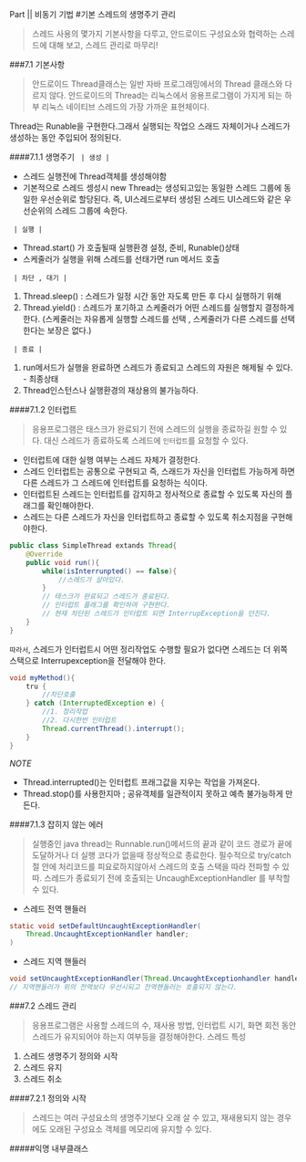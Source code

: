 Part || 비동기 기법
#기본 스레드의 생명주기 관리
> 스레드 사용의 몇가지 기본사항을 다루고, 안드로이드 구성요소와 협력하는 스레드에 대해 보고, 스레드 관리로 마무리!

###7.1 기본사항
> 안드로이드 Thread클래스는 일반 자바 프로그래밍에서의 Thread 클래스와 다르지 않다.
> 안드로이드의 Thread는 리눅스에서 응용프로그램이 가지게 되는 하부 리눅스 네이티브 스레드의 가장 가까운 표현체이다.

Thread는 Runable을 구현한다.그래서 실행되는 작업으 스래드 자체이거나 스레드가 생성하는 동안 주입되어 정의된다.

####7.1.1 생명주기 
` | 생성 |`
- 스레드 실행전에 Thread객체를 생성해야함
- 기본적으로 스레드 셍성시 new Thread는 생성되고있는 동일한 스레드 그룹에 동일한 우선순위로 할당된다.
즉, UI스레드로부터 생성된 스레드 UI스레드와 같은 우선순위의 스레드 그룹에 속한다.

` | 실행 |`
- Thread.start() 가 호출될때 실행환경 설정, 준비, Runable()상태
- 스케줄러가 실행을 위해 스레드를 선태가면 run 메서드 호출

` | 차단 , 대기 |`
1. Thread.sleep() : 스레드가 일정 시간 동안 자도록 만든 후 다시 실행하기 위해
2. Thread.yield() : 스레드가 포기하고 스케줄러가 어떤 스레드를 실행할지 결정하게 한다.
(스케줄러는 자유롭게 실행할 스레드를 선택 , 스케줄러가 다른 스레드를 선택한다는 보장은 없다.)

` | 종료 |`
1. run메서드가 실행을 완료하면 스레드가 종료되고 스레드의 자원은 해제될 수 있다. - 최종상태
2. Thread인스턴스나 실행환경의 재상용의 불가능하다.

####7.1.2 인터럽트
> 응용프로그램은 태스크가 완료되기 전에 스레드의 실행을 종료하길 원할 수 있다.
> 대신 스레드가 종료하도록 스레드에 `인터럽트`를 요청할 수 있다. 

- 인터럽트에 대한 실행 여부는 스레드 자체가 결정한다.
- 스레드 인터럽트는 공통으로 구현되고 즉, 스래드가 자신을 인터럽트 가능하게 하면 다른 스레드가 그 스레드에 인터럽트를 요청하는 식이다.
- 인터럽트된 스레드는 인터럽트를 감지하고 정사적으로 종료할 수 있도록 자신의 플래그를 확인해야한다.
- 스레드는 다른 스레드가 자신을 인터럽트하고 종료할 수 있도록 취소지점을 구현해야한다.

```java
public class SimpleThread extands Thread{
	@Override
    public void run(){
    	while(isInterrunpted() == false){
        	//스레드가 살아있다.
        }
        // 태스크가 완료되고 스레드가 종료된다.
        // 인터럽트 플래그를 확인하여 구현한다.
        // 현재 차단된 스레드가 인터럽트 되면 InterrupException을 던진다.
    }
}
```
`따라서`, 스레드가 인터럽트시 어떤 정리작업도 수행할 필요가 없다면 스레드는 더 위쪽 스택으로 Interrupexception을 전달해야 한다.

```java
void myMethod(){
	tru {
    	//차단호출
    } catch (InterruptedException e) {
    	//1. 정리작업
        //2. 다시한번 인터럽트
        Thread.currentThread().interrupt();
    }
}
```

*NOTE*
- Thread.interrupted()는 인터럽트 프래그값을 지우는 작업을 가져온다.
- Thread.stop()를 사용한지마 ; 공유객체를 일관적이지 못하고 예측 불가능하게 만든다.

####7.1.3 잡히지 않는 에러
>실행중인 java thread는 Runnable.run()메서드의 끝과 같이 코드 경로가 끝에 도달하거나 더 실행 코다가 없을때 정상적으로 종료한다.
>필수적으로 try/catch 절 안에 처리코드를 피요로하지않아서 스레드의 호출 스택을 따라 전파할 수 있따.
>스레드가 종료되기 전에 호출되는 UncaughExceptionHandler 를 부착할 수 있다.


- 스레드 전역 핸들러
```java
static void setDefaultUncaughtExceptionHandler(
	Thread.UncaughtExceptionHandler handler;
)
```

- 스레드 지역 핸들러
```java
void setUncaughtExceptionHandler(Thread.UncaughtExceptionhandler handler);
// 지역핸들러가 위의 전역보다 우선시되고 전역핸들러는 호출되지 않는다.
```

###7.2 스레드 관리
> 응용프로그램은 사용할 스레드의 수, 재사용 방법, 인터럽트 시기, 화면 회전 동안 스레드가 유지되어야 하는지 여부등을 결정해야한다.
스레드 특성
1. 스레드 생명주기 정의와 시작
2. 스레드 유지
3. 스레드 취소


####7.2.1 정의와 시작
> 스레드는 여러 구성요소의 생명주기보다 오래 살 수 있고, 재새용되지 않는 경우에도 오래된 구성요소 객체를 메모리에 유지할 수 있다. 


#####익명 내부클래스
